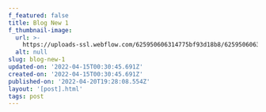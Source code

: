 ```yaml
---
f_featured: false
title: Blog New 1
f_thumbnail-image:
  url: >-
    https://uploads-ssl.webflow.com/625950606314775bf93d18b8/62595060631477409d3d1920_Gaston1.jpg
  alt: null
slug: blog-new-1
updated-on: '2022-04-15T00:30:45.691Z'
created-on: '2022-04-15T00:30:45.691Z'
published-on: '2022-04-20T19:28:08.554Z'
layout: '[post].html'
tags: post
---
```



